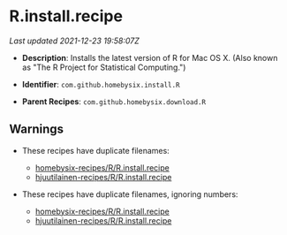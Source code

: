 # R.install.recipe

_Last updated 2021-12-23 19:58:07Z_

- **Description**: Installs the latest version of R for Mac OS X. (Also known as "The R Project for Statistical Computing.")

- **Identifier**: `com.github.homebysix.install.R`

- **Parent Recipes**: `com.github.homebysix.download.R`

## Warnings

- These recipes have duplicate filenames:
    - [homebysix-recipes/R/R.install.recipe](/autopkg-dupe-tracker/homebysix-recipes/R/R.install.recipe)
    - [hjuutilainen-recipes/R/R.install.recipe](/autopkg-dupe-tracker/hjuutilainen-recipes/R/R.install.recipe)

- These recipes have duplicate filenames, ignoring numbers:
    - [homebysix-recipes/R/R.install.recipe](/autopkg-dupe-tracker/homebysix-recipes/R/R.install.recipe)
    - [hjuutilainen-recipes/R/R.install.recipe](/autopkg-dupe-tracker/hjuutilainen-recipes/R/R.install.recipe)